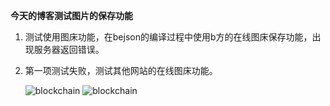 **今天的博客测试图片的保存功能**  
 
1.  测试使用图床功能，在bejson的编译过程中使用b方的在线图床保存功能，出现服务器返回错误。
    
2.  第一项测试失败，测试其他网站的在线图床功能。

    ![blockchain](https://i.ibb.co/N9ry6xP/92097252-p0.png "区块链")
![blockchain](https://i.ibb.co/3St9dXK/photo-2021-08-12-18-51-28.jpg "区块链")

